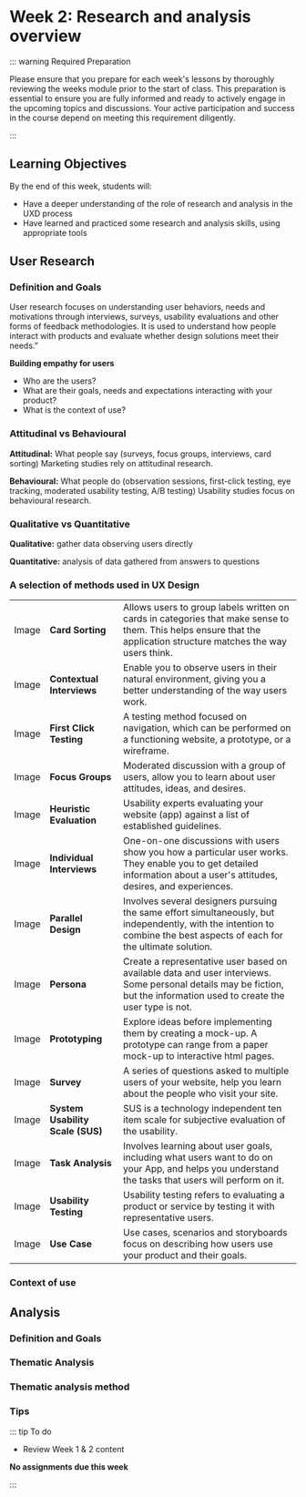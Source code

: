 # Week 2: Research and analysis overview

::: warning Required Preparation

Please ensure that you prepare for each week's lessons by thoroughly reviewing the weeks module prior to the start of class. This preparation is essential to ensure you are fully informed and ready to actively engage in the upcoming topics and discussions. Your active participation and success in the course depend on meeting this requirement diligently.

:::

## Learning Objectives

By the end of this week, students will:

- Have a deeper understanding of the role of research and analysis in the UXD process
- Have learned and practiced some research and analysis skills, using appropriate tools

## User Research

### Definition and Goals

User research focuses on understanding user behaviors, needs and motivations through interviews, surveys, usability evaluations and other forms of feedback methodologies. It is used to understand how people interact with products and evaluate whether design solutions meet their needs.”

**Building empathy for users**

- Who are the users?
- What are their goals, needs and expectations interacting with your product?
- What is the context of use?

### Attitudinal vs Behavioural

**Attitudinal:** What people say (surveys, focus groups, interviews, card sorting) Marketing studies rely on attitudinal research.

**Behavioural:** What people do (observation sessions, first-click testing, eye tracking, moderated usability testing, A/B testing) Usability studies focus on behavioural research.

### Qualitative vs Quantitative

**Qualitative:** gather data observing users directly

**Quantitative:** analysis of data gathered from answers to questions

### A selection of methods used in UX Design

<!-- ![Image Alt Text](image-url)  -->

|       |                                  |                                                                                                                                                                          |
| ----- | -------------------------------- | ------------------------------------------------------------------------------------------------------------------------------------------------------------------------ |
| Image | **Card Sorting**                 | Allows users to group labels written on cards in categories that make sense to them. This helps ensure that the application structure matches the way users think.       |
| Image | **Contextual Interviews**        | Enable you to observe users in their natural environment, giving you a better understanding of the way users work.                                                       |
| Image | **First Click Testing**          | A testing method focused on navigation, which can be performed on a functioning website, a prototype, or a wireframe.                                                    |
| Image | **Focus Groups**                 | Moderated discussion with a group of users, allow you to learn about user attitudes, ideas, and desires.                                                                 |
| Image | **Heuristic Evaluation**         | Usability experts evaluating your website (app) against a list of established guidelines.                                                                                |
| Image | **Individual Interviews**        | One-on-one discussions with users show you how a particular user works. They enable you to get detailed information about a user's attitudes, desires, and experiences.  |
| Image | **Parallel Design**              | Involves several designers pursuing the same effort simultaneously, but independently, with the intention to combine the best aspects of each for the ultimate solution. |
| Image | **Persona**                      | Create a representative user based on available data and user interviews. Some personal details may be fiction, but the information used to create the user type is not. |
| Image | **Prototyping**                  | Explore ideas before implementing them by creating a mock-up. A prototype can range from a paper mock-up to interactive html pages.                                      |
| Image | **Survey**                       | A series of questions asked to multiple users of your website, help you learn about the people who visit your site.                                                      |
| Image | **System Usability Scale (SUS)** | SUS is a technology independent ten item scale for subjective evaluation of the usability.                                                                               |
| Image | **Task Analysis**                | Involves learning about user goals, including what users want to do on your App, and helps you understand the tasks that users will perform on it.                       |
| Image | **Usability Testing**            | Usability testing refers to evaluating a product or service by testing it with representative users.                                                                     |
| Image | **Use Case**                     | Use cases, scenarios and storyboards focus on describing how users use your product and their goals.                                                                     |

### Context of use

## Analysis

### Definition and Goals

### Thematic Analysis

### Thematic analysis method

### Tips

::: tip To do

- Review Week 1 & 2 content

**No assignments due this week**

:::

